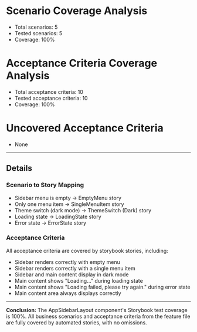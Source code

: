 # Scenario Coverage Analysis
- Total scenarios: 5
- Tested scenarios: 5
- Coverage: 100%

# Acceptance Criteria Coverage Analysis
- Total acceptance criteria: 10
- Tested acceptance criteria: 10
- Coverage: 100%

# Uncovered Acceptance Criteria
- None

---

## Details

### Scenario to Story Mapping
- Sidebar menu is empty → EmptyMenu story
- Only one menu item → SingleMenuItem story
- Theme switch (dark mode) → ThemeSwitch (Dark) story
- Loading state → LoadingState story
- Error state → ErrorState story

### Acceptance Criteria
All acceptance criteria are covered by storybook stories, including:
- Sidebar renders correctly with empty menu
- Sidebar renders correctly with a single menu item
- Sidebar and main content display in dark mode
- Main content shows "Loading..." during loading state
- Main content shows "Loading failed, please try again." during error state
- Main content area always displays correctly

---

**Conclusion:**
The AppSidebarLayout component's Storybook test coverage is 100%. All business scenarios and acceptance criteria from the feature file are fully covered by automated stories, with no omissions.
